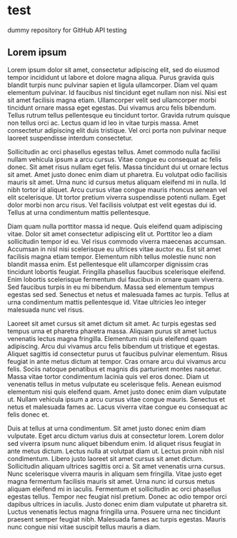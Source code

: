# test
dummy repository for GitHub API testing

## Lorem ipsum

Lorem ipsum dolor sit amet, consectetur adipiscing elit, sed do eiusmod tempor
incididunt ut labore et dolore magna aliqua. Purus gravida quis blandit turpis
nunc pulvinar sapien et ligula ullamcorper. Diam vel quam elementum pulvinar.
Id faucibus nisl tincidunt eget nullam non nisi. Nisi est sit amet facilisis
magna etiam. Ullamcorper velit sed ullamcorper morbi tincidunt ornare massa
eget egestas. Dui vivamus arcu felis bibendum. Tellus rutrum tellus
pellentesque eu tincidunt tortor. Gravida rutrum quisque non tellus orci ac.
Lectus quam id leo in vitae turpis massa. Amet consectetur adipiscing elit duis
tristique. Vel orci porta non pulvinar neque laoreet suspendisse interdum
consectetur.

Sollicitudin ac orci phasellus egestas tellus. Amet commodo nulla facilisi
nullam vehicula ipsum a arcu cursus. Vitae congue eu consequat ac felis donec.
Sit amet risus nullam eget felis. Massa tincidunt dui ut ornare lectus sit
amet. Amet justo donec enim diam ut pharetra. Eu volutpat odio
facilisis mauris sit amet. Urna nunc id cursus metus aliquam eleifend mi in
nulla. Id nibh tortor id aliquet. Arcu cursus vitae congue mauris rhoncus
aenean vel elit scelerisque. Ut tortor pretium viverra suspendisse potenti
nullam. Eget dolor morbi non arcu risus. Vel facilisis volutpat est velit
egestas dui id. Tellus at urna condimentum mattis pellentesque.

Diam quam nulla porttitor massa id neque. Quis eleifend quam adipiscing vitae.
Dolor sit amet consectetur adipiscing elit ut. Porttitor leo a diam
sollicitudin tempor id eu. Vel risus commodo viverra maecenas accumsan.
Accumsan in nisl nisi scelerisque eu ultrices vitae auctor eu. Est sit amet
facilisis magna etiam tempor. Elementum nibh tellus molestie nunc non blandit
massa enim. Est pellentesque elit ullamcorper dignissim cras tincidunt lobortis
feugiat. Fringilla phasellus faucibus scelerisque eleifend. Enim lobortis
scelerisque fermentum dui faucibus in ornare quam viverra. Sed faucibus turpis
in eu mi bibendum. Massa sed elementum tempus egestas sed sed. Senectus et
netus et malesuada fames ac turpis. Tellus at urna condimentum mattis
pellentesque id. Vitae ultricies leo integer malesuada nunc vel risus.

Laoreet sit amet cursus sit amet dictum sit amet. Ac turpis egestas sed tempus
urna et pharetra pharetra massa. Aliquam purus sit amet luctus venenatis lectus
magna fringilla. Elementum nisi quis eleifend quam adipiscing. Arcu dui vivamus
arcu felis bibendum ut tristique et egestas. Aliquet sagittis id consectetur
purus ut faucibus pulvinar elementum. Risus feugiat in ante metus dictum at
tempor. Cras ornare arcu dui vivamus arcu felis. Sociis natoque penatibus et
magnis dis parturient montes nascetur. Massa vitae tortor condimentum lacinia
quis vel eros donec. Diam ut venenatis tellus in metus vulputate eu scelerisque
felis. Aenean euismod elementum nisi quis eleifend quam. Amet justo donec enim
diam vulputate ut. Nullam vehicula ipsum a arcu cursus vitae congue mauris.
Senectus et netus et malesuada fames ac. Lacus viverra vitae congue eu
consequat ac felis donec et.

Duis at tellus at urna condimentum. Sit amet justo donec enim diam vulputate.
Eget arcu dictum varius duis at consectetur lorem. Lorem dolor sed viverra
ipsum nunc aliquet bibendum enim. Id aliquet risus feugiat in ante metus
dictum. Lectus nulla at volutpat diam ut. Lectus proin nibh nisl condimentum.
Libero justo laoreet sit amet cursus sit amet dictum. Sollicitudin aliquam
ultrices sagittis orci a. Sit amet venenatis urna cursus. Nunc scelerisque
viverra mauris in aliquam sem fringilla. Vitae justo eget magna fermentum
facilisis mauris sit amet. Urna nunc id cursus metus aliquam eleifend mi in
iaculis. Fermentum et sollicitudin ac orci phasellus egestas tellus. Tempor nec
feugiat nisl pretium. Donec ac odio tempor orci dapibus ultrices in iaculis.
Justo donec enim diam vulputate ut pharetra sit. Luctus venenatis lectus magna
fringilla urna. Posuere urna nec tincidunt praesent semper feugiat nibh.
Malesuada fames ac turpis egestas. Mauris nunc congue nisi vitae suscipit
tellus mauris a diam.
